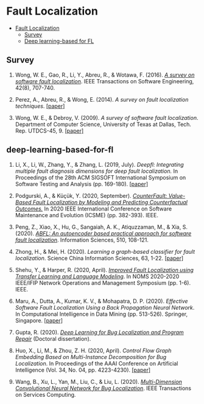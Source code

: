 # Fault Localization

- [Fault Localization](#fault-localization)
  - [Survey](#survey)
  - [Deep learning-based for FL](#deep-learning-based-for-fl)

## Survey
1. Wong, W. E., Gao, R., Li, Y., Abreu, R., & Wotawa, F. (2016). [*A survey on software fault localization*](https://ieeexplore.ieee.org/abstract/document/7390282/). IEEE Transactions on Software Engineering, 42(8), 707-740.

2. Perez, A., Abreu, R., & Wong, E. (2014). *A survey on fault localization techniques*. [[paper]](https://repositorio-aberto.up.pt/bitstream/10216/77339/2/44721.pdf)

3. Wong, W. E., & Debroy, V. (2009). *A survey of software fault localization*. Department of Computer Science, University of Texas at Dallas, Tech. Rep. UTDCS-45, 9. [[paper]](https://web.eecs.umich.edu/~weimerw/2019-481W/readings/faultloc.pdf)


## deep-learning-based-for-fl

1. Li, X., Li, W., Zhang, Y., & Zhang, L. (2019, July). *Deepfl: Integrating multiple fault diagnosis dimensions for deep fault localization.* In Proceedings of the 28th ACM SIGSOFT International Symposium on Software Testing and Analysis (pp. 169-180). [[paper]](https://par.nsf.gov/servlets/purl/10111196)

2. Podgurski, A., & Küçük, Y. (2020, September). [*CounterFault: Value-Based Fault Localization by Modeling and Predicting Counterfactual Outcomes.*](https://ieeexplore.ieee.org/abstract/document/9240635/) In 2020 IEEE International Conference on Software Maintenance and Evolution (ICSME) (pp. 382-393). IEEE. 

3. Peng, Z., Xiao, X., Hu, G., Sangaiah, A. K., Atiquzzaman, M., & Xia, S. (2020). [*ABFL: An autoencoder based practical approach for software fault localization*](https://www.sciencedirect.com/science/article/pii/S0020025519308242). Information Sciences, 510, 108-121. 
   
4. Zhong, H., & Mei, H. (2020). *Learning a graph-based classifier for fault localization*. Science China Information Sciences, 63, 1-22. [[paper]](http://scis.scichina.com/en/2020/162101.pdf)
   
5. Shehu, Y., & Harper, R. (2020, April). [*Improved Fault Localization using Transfer Learning and Language Modeling*](https://ieeexplore.ieee.org/abstract/document/9110344/). In NOMS 2020-2020 IEEE/IFIP Network Operations and Management Symposium (pp. 1-6). IEEE.
   
6. Maru, A., Dutta, A., Kumar, K. V., & Mohapatra, D. P. (2020). *Effective Software Fault Localization Using a Back Propagation Neural Network*. In Computational Intelligence in Data Mining (pp. 513-526). Springer, Singapore. [[paper]](http://dspace.nitrkl.ac.in/dspace/bitstream/2080/3119/1/2018_ICCIDM_DPMohapatra_EffectiveSoftware.pdf)
   
7. Gupta, R. (2020). [*Deep Learning for Bug Localization and Program Repair*](http://etd.iisc.ac.in/handle/2005/4350) (Doctoral dissertation).
   
8. Huo, X., Li, M., & Zhou, Z. H. (2020, April). *Control Flow Graph Embedding Based on Multi-Instance Decomposition for Bug Localization*. In Proceedings of the AAAI Conference on Artificial Intelligence (Vol. 34, No. 04, pp. 4223-4230). [[paper]](https://aiide.org/ojs/index.php/AAAI/article/view/5844/5700)
   
9.  Wang, B., Xu, L., Yan, M., Liu, C., & Liu, L. (2020). [*Multi-Dimension Convolutional Neural Network for Bug Localization*](https://ieeexplore.ieee.org/abstract/document/9130942/). IEEE Transactions on Services Computing. 

